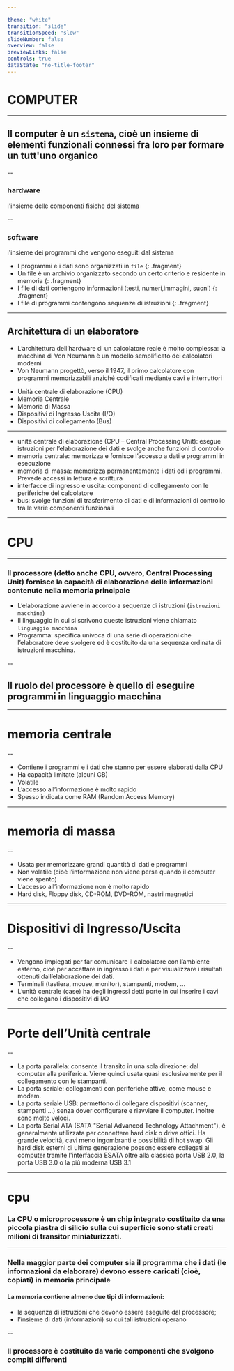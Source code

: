 ```yaml
---

theme: "white"
transition: "slide"
transitionSpeed: "slow"
slideNumber: false
overview: false
previewLinks: false
controls: true
dataState: "no-title-footer"
---
```


<style>
    .reveal h1 {
        font-size: 2.5em;
        color: #000000;
    }

    .reveal h2 {
        font-size: 1.5em;
        color: #000000;
    }

    .reveal li {
        font-size: 0.8em;
    }

    .reveal code {
        background-color: #66b3ff;
        color: #000000;
        padding: 0.2em 0.25em 0.2em 0.25em;
    }

    .language-bash {
        background-color: #000000;
        color: #00ff00;
    }
</style>

# COMPUTER

---

## Il computer è un `sistema`, cioè un insieme di elementi funzionali connessi fra loro per formare un tutt'uno organico

--

### hardware
l'insieme delle componenti fisiche del sistema

--

### software
l'insieme dei programmi che vengono eseguiti dal sistema
- I programmi e i dati sono organizzati in `file` {: .fragment}
- Un file è un archivio organizzato secondo un certo criterio e residente in memoria {: .fragment}
- I file di dati contengono informazioni (testi, numeri,immagini, suoni) {: .fragment}
- I file di programmi contengono sequenze di istruzioni {: .fragment}

---

## Architettura di un elaboratore
- L’architettura dell’hardware di un calcolatore reale è molto complessa: la macchina di Von Neumann è un modello
semplificato dei calcolatori moderni
- Von Neumann progettò, verso il 1947, il primo calcolatore con programmi memorizzabili anziché codificati mediante
cavi e interruttori
* Unità centrale di elaborazione (CPU)
* Memoria Centrale
* Memoria di Massa
* Dispositivi di Ingresso Uscita (I/O)
* Dispositivi di collegamento (Bus)

---

- unità centrale di elaborazione (CPU – Central Processing
Unit): esegue istruzioni per l’elaborazione dei dati e svolge
anche funzioni di controllo
- memoria centrale: memorizza e fornisce l’accesso a dati e
programmi in esecuzione
- memoria di massa: memorizza permanentemente i dati ed i
programmi. Prevede accessi in lettura e scrittura
- interfacce di ingresso e uscita: componenti di collegamento
con le periferiche del calcolatore
- bus: svolge funzioni di trasferimento di dati e di informazioni
di controllo tra le varie componenti funzionali

---

# CPU

---

### Il processore (detto anche CPU, ovvero, Central Processing Unit) fornisce la capacità di elaborazione delle informazioni contenute nella memoria principale
- L’elaborazione avviene in accordo a sequenze di istruzioni
(`istruzioni macchina`)
- Il linguaggio in cui si scrivono queste istruzioni viene
chiamato `linguaggio macchina`
- Programma: specifica univoca di una serie di operazioni che
l’elaboratore deve svolgere ed è costituito da una sequenza
ordinata di istruzioni macchina.

--

## Il ruolo del processore è quello di eseguire programmi in linguaggio macchina

---

# memoria centrale

--

- Contiene i programmi e i dati che stanno per essere
elaborati dalla CPU
- Ha capacità limitate (alcuni GB)
- Volatile
- L’accesso all’informazione è molto rapido
- Spesso indicata come RAM (Random Access Memory)

---

# memoria di massa

--

- Usata per memorizzare grandi quantità di dati e
programmi
- Non volatile (cioè l’informazione non viene persa quando
il computer viene spento)
- L’accesso all’informazione non è molto rapido
- Hard disk, Floppy disk, CD-ROM, DVD-ROM, nastri
magnetici

---

# Dispositivi di Ingresso/Uscita

--

- Vengono impiegati per far comunicare il calcolatore con
l’ambiente esterno, cioè per accettare in ingresso i dati e
per visualizzare i risultati ottenuti dall’elaborazione dei dati.
- Terminali (tastiera, mouse, monitor), stampanti, modem, ...
- L’unità centrale (case) ha degli ingressi detti porte in cui
inserire i cavi che collegano i dispositivi di I/O

---

# Porte dell’Unità centrale

--

- La porta parallela: consente il transito in una sola direzione:
dal computer alla periferica. Viene quindi usata quasi
esclusivamente per il collegamento con le stampanti.
- La porta seriale: collegamenti con periferiche attive, come
mouse e modem.
- La porta seriale USB: permettono di collegare dispositivi
(scanner, stampanti ...) senza dover configurare e riavviare
il computer. Inoltre sono molto veloci.
- La porta Serial ATA (SATA "Serial Advanced Technology
Attachment"), è generalmente utilizzata per connettere
hard disk o drive ottici. Ha grande velocità, cavi meno
ingombranti e possibilità di hot swap. Gli hard disk esterni
di ultima generazione possono essere collegati al computer
tramite l'interfaccia ESATA oltre alla classica porta USB
2.0, la porta USB 3.0 o la più moderna USB 3.1

---

# cpu
### La CPU o microprocessore è un chip integrato costituito da una piccola piastra di silicio sulla cui superficie sono stati creati milioni di transitor miniaturizzati.

---

### Nella maggior parte dei computer sia il programma che i dati (le informazioni da elaborare) devono essere caricati (cioè, copiati) in memoria principale 
#### La memoria contiene almeno due tipi di informazioni:
- la sequenza di istruzioni che devono essere eseguite dal
processore;
- l’insieme di dati (informazioni) su cui tali istruzioni operano

--

### Il processore è costituito da varie componenti che svolgono compiti differenti



